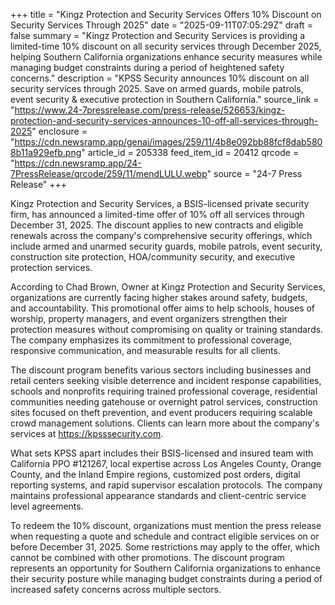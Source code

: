 +++
title = "Kingz Protection and Security Services Offers 10% Discount on Security Services Through 2025"
date = "2025-09-11T07:05:29Z"
draft = false
summary = "Kingz Protection and Security Services is providing a limited-time 10% discount on all security services through December 2025, helping Southern California organizations enhance security measures while managing budget constraints during a period of heightened safety concerns."
description = "KPSS Security announces 10% discount on all security services through 2025. Save on armed guards, mobile patrols, event security & executive protection in Southern California."
source_link = "https://www.24-7pressrelease.com/press-release/526653/kingz-protection-and-security-services-announces-10-off-all-services-through-2025"
enclosure = "https://cdn.newsramp.app/genai/images/259/11/4b8e092bb88fcf8dab5808b11a929efb.png"
article_id = 205338
feed_item_id = 20412
qrcode = "https://cdn.newsramp.app/24-7PressRelease/qrcode/259/11/mendLULU.webp"
source = "24-7 Press Release"
+++

<p>Kingz Protection and Security Services, a BSIS-licensed private security firm, has announced a limited-time offer of 10% off all services through December 31, 2025. The discount applies to new contracts and eligible renewals across the company's comprehensive security offerings, which include armed and unarmed security guards, mobile patrols, event security, construction site protection, HOA/community security, and executive protection services.</p><p>According to Chad Brown, Owner at Kingz Protection and Security Services, organizations are currently facing higher stakes around safety, budgets, and accountability. This promotional offer aims to help schools, houses of worship, property managers, and event organizers strengthen their protection measures without compromising on quality or training standards. The company emphasizes its commitment to professional coverage, responsive communication, and measurable results for all clients.</p><p>The discount program benefits various sectors including businesses and retail centers seeking visible deterrence and incident response capabilities, schools and nonprofits requiring trained professional coverage, residential communities needing gatehouse or overnight patrol services, construction sites focused on theft prevention, and event producers requiring scalable crowd management solutions. Clients can learn more about the company's services at <a href="https://kpsssecurity.com" rel="nofollow" target="_blank">https://kpsssecurity.com</a>.</p><p>What sets KPSS apart includes their BSIS-licensed and insured team with California PPO #121267, local expertise across Los Angeles County, Orange County, and the Inland Empire regions, customized post orders, digital reporting systems, and rapid supervisor escalation protocols. The company maintains professional appearance standards and client-centric service level agreements.</p><p>To redeem the 10% discount, organizations must mention the press release when requesting a quote and schedule and contract eligible services on or before December 31, 2025. Some restrictions may apply to the offer, which cannot be combined with other promotions. The discount program represents an opportunity for Southern California organizations to enhance their security posture while managing budget constraints during a period of increased safety concerns across multiple sectors.</p>